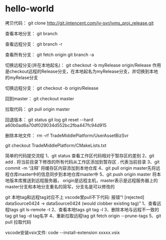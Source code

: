 # hello-world

拷贝代码：
git clone http://git.jintencent.com/jv-svr/jvms_proj_release.git

查看本地分支：
git branch

查看远程分支：
git branch -r

查看所有分支：
git fetch origin
git branch -a

切换远程分支(并在本地起名)：
git checkout -b myRelease origin/Release
作用是checkout远程的Release分支，在本地起名为myRelease分支，并切换到本地的myRelase分支

切换远程分支：
git checkout -b origin/Release

回到master：
git checkout master

拉取代码：
git pull origin master

回退版本：
git status 
git log
git reset --hard a60b0ad6a70df029034d552bc2fba447fc94d915

删除本地文件：
rm -rf TradeMiddlePlatform/UserAssetBizSvr

git checkout TradeMiddlePlatform/CMakeLists.txt

简单的代码提交流程
1、git status 查看工作区代码相对于暂存区的差别
2、git add . 将当前目录下修改的所有代码从工作区添加到暂存区 . 代表当前目录
3、git commit -m ‘注释’ 将缓存区内容添加到本地仓库
4、git pull origin master先将远程仓库master中的信息同步到本地仓库master中
5、git push origin master 将本地版本库推送到远程服务器，
	origin是远程主机，master表示是远程服务器上的master分支和本地分支重名的简写，分支名是可以修改的

git 本地tag和远程tag对应不上 vscode里pull不下代码:
报错“! [rejected]          dataSource0424 -> dataSource0424  (would clobber existing tag)”
1、查看远程tags	git ls-remote -t
2、查看本地tags	git tag -l
3、删除本地与远程不一致的tag git tag -d tag名字
4、重新拉取远程tag git fetch origin --prune-tags
5、git pull 拉取代码

vscode安装vsix文件:
code --install-extension xxxxx.vsix